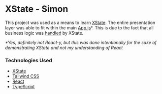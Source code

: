# XState - Simon

This project was used as a means to learn [XState](https://xstate.js.org/docs/).  The entire presentation layer was able to fit within the main [App.js](/src/App.tsx)\*. This is due to the fact that all business logic was [handled](/src/machines/simon.ts) by XState.

*\*Yes, definitely not React-y, but this was done intentionally for the sake of demonstrating XState and not my understanding of React*

### Technologies Used
- [XState](https://xstate.js.org/docs/)
- [Tailwind CSS](https://tailwindcss.com/)
- [React](https://www.reactjs.org)
- [TypeScript](https://www.typescriptlang.org)
